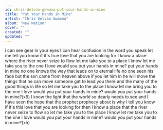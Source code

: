 ```yaml
---
id: chris-delvan-gwamna-put-your-hands-in-mine
title: "Put Your Hands in Mine"
artist: "Chris Delvan Gwamna"
album: "New Nation"
cover: ""
created: ""
updated: ""
---
```


i can see
gear in your eyes
I can hear
confusion in the word you speak
let me tell you know
if it's true love that you are looking for
I know a place
where the river never seize to flow
let me take you to a place I know
let me take you to the one I love
would you put your hands in mine?
put your hands in mine
no one knows the way
that leads on to eternal life
no one seen his face
but the son came from heaven above
if you let him in
he will move the things that he can move
someone gat to lead you there
and the many of the good things in life
so let me take you to the place I know
let me bring you to the one I love
would you put your hands in mine?
would you put your hands in mine?(x5)
I know the light
that the world so dearly needs to see
and I have seen the hope
that the prophet prophecy about
is why I tell you know
if it's this love that you are looking for
then I know a place
that the river never seize to flow
so let me take you to the place I know
let me take you to the one I love
would you put your hands in mine?
would you put your hands in mine?(x5)